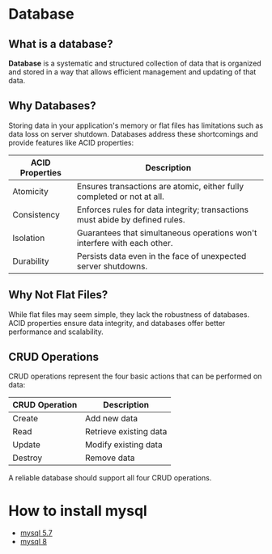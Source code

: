 # Database

## What is a database?
**Database** is a systematic and structured collection of data that is organized and stored in a way that allows efficient management and updating of that data.

## Why Databases?

Storing data in your application's memory or flat files has limitations such as data loss on server shutdown. Databases address these shortcomings and provide features like ACID properties:

| ACID Properties | Description |
| --------------- | ----------- |
| Atomicity       | Ensures transactions are atomic, either fully completed or not at all. |
| Consistency     | Enforces rules for data integrity; transactions must abide by defined rules. |
| Isolation       | Guarantees that simultaneous operations won't interfere with each other. |
| Durability      | Persists data even in the face of unexpected server shutdowns. |

## Why Not Flat Files?

While flat files may seem simple, they lack the robustness of databases. ACID properties ensure data integrity, and databases offer better performance and scalability.


## CRUD Operations

CRUD operations represent the four basic actions that can be performed on data:

| CRUD Operation | Description               |
| -------------- | ------------------------- |
| Create         | Add new data              |
| Read           | Retrieve existing data    |
| Update         | Modify existing data      |
| Destroy        | Remove data               |

A reliable database should support all four CRUD operations.

# How to install mysql

- [mysql 5.7](https://medium.com/@jmwangi0x01/install-mysql-5-7-x-in-ubuntu-20-x-d5c7456b72dd)
- [mysql 8](https://www.digitalocean.com/community/tutorials/how-to-install-mysql-on-ubuntu-20-04)

